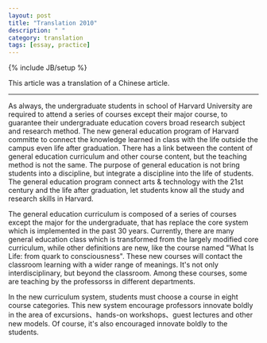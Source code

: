```yaml
---
layout: post
title: "Translation 2010"
description: " "
category: translation
tags: [essay, practice]
---
```

{% include JB/setup %}

This article was a translation of a Chinese article. 

---

As always, the undergraduate students in school of Harvard University are required to attend a series of courses except their major course, to guarantee their undergraduate education covers broad research subject and research method. The new general education program of Harvard committe to connect the knowledge learned in class  with the life outside the campus even life after graduation. There has a link between the content of general education curriculum and other course content, but the teaching method is not the same. The purpose of general education is not bring students into a discipline, but integrate a discipline into the life of students. The general education program connect arts & technology with the 21st century and the life after graduation, let students know all the study and research skills in Harvard.

The general education curriculum  is composed of a series of courses except the major for the undergraduate, that has replace the core system which is implemented in the past 30 years. Currently, there are many general education class which is transformed from the largely modified core curriculum, while other definitions  are new, like the course named "What Is Life: from quark to consciousness". These new courses will contact the classroom learning with a wider range of meanings. It's not only interdisciplinary, but beyond the classroom. Among these courses, some are teaching by the professorss in different departments.

In the new curriculum system, students must choose a course in eight course categories. This new system encourage professors innovate boldly in the area of excursions、hands-on workshops、guest lectures and other new models. Of course,  it's also encouraged innovate boldly to the students.



